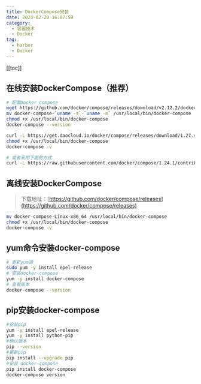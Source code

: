 ```yaml
---
title: DockerCompose安装
date: 2023-02-20 16:07:59
category: 
  - 容器技术
  - Docker
tag: 
  - harbor
  - Docker
---
```


<!-- more -->
[[toc]]

## 在线安装DockerCompose（推荐）

``` bash
# 配置Docker Compose
wget https://github.com/docker/compose/releases/download/v2.12.2/docker-compose-`uname -s`-`uname -m`
mv docker-compose-`uname -s`-`uname -m` /usr/local/bin/docker-compose
chmod +x /usr/local/bin/docker-compose
docker-compose --version

curl -L https://get.daocloud.io/docker/compose/releases/download/1.27.4/docker-compose-`uname -s`-`uname -m` > /usr/local/bin/docker-compose
chmod +x /usr/local/bin/docker-compose
docker-compose -v

# 或者采用下面的方式
curl -L https://raw.githubusercontent.com/docker/compose/1.24.1/contrib/completion/bash/docker-compose > /etc/bash_completion.d/docker-compose


```

## 离线安装DockerCompose
>
> 下载地址：[https://github.com/docker/compose/releases](https://github.com/docker/compose/releases)

``` bash
mv docker-compose-Linux-x86_64 /usr/local/bin/docker-compose
chmod +x /usr/local/bin/docker-compose
docker-compose -v
```

## yum命令安装docker-compose

``` bash
# 更新yum源
sudo yum -y install epel-release
# 安装docker-compose
yum -y install docker-compose
# 查看版本
docker-compose --version
```

## pip安装docker-compose

``` bash
#安装pip
yum -y install epel-release
yum -y install python-pip
#确认版本
pip --version
#更新pip
pip install --upgrade pip
#安装 docker-compose
pip install docker-compose
docker-compose version
```
